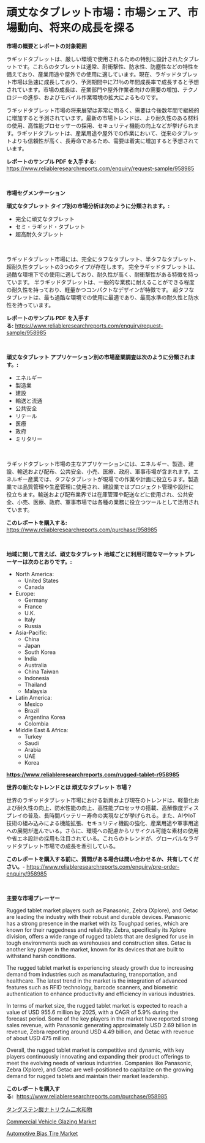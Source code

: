 <p><h1>頑丈なタブレット市場：市場シェア、市場動向、将来の成長を探る</h1></p><p><strong>市場の概要とレポートの対象範囲</strong></p>
<p><p>ラギッドタブレットは、厳しい環境で使用されるための特別に設計されたタブレットです。これらのタブレットは通常、耐衝撃性、防水性、防塵性などの特性を備えており、産業用途や屋外での使用に適しています。現在、ラギッドタブレット市場は急速に成長しており、予測期間中に7.1％の年間成長率で成長すると予想されています。市場の成長は、産業部門や屋外作業者向けの需要の増加、テクノロジーの進歩、およびモバイル作業環境の拡大によるものです。</p><p>ラギッドタブレット市場の将来展望は非常に明るく、需要は今後数年間で継続的に増加すると予測されています。最新の市場トレンドは、より耐久性のある材料の使用、高性能プロセッサーの採用、セキュリティ機能の向上などが挙げられます。ラギッドタブレットは、産業用途や屋外での作業において、従来のタブレットよりも信頼性が高く、長寿命であるため、需要は着実に増加すると予想されています。</p></p>
<p><strong>レポートのサンプル PDF を入手する:</strong> <a href="https://www.reliableresearchreports.com/enquiry/request-sample/958985">https://www.reliableresearchreports.com/enquiry/request-sample/958985</a></p>
<p>&nbsp;</p>
<p><strong>市場セグメンテーション</strong></p>
<p><strong>頑丈なタブレット タイプ別の市場分析は次のように分類されます。:</strong></p>
<p><ul><li>完全に頑丈なタブレット</li><li>セミ・ラギッド・タブレット</li><li>超高耐久タブレット</li></ul></p>
<p>&nbsp;</p>
<p><p>ラギッドタブレット市場には、完全にタフなタブレット、半タフなタブレット、超耐久性タブレットの3つのタイプが存在します。 完全ラギッドタブレットは、過酷な環境下での使用に適しており、耐久性が高く、耐衝撃性がある特徴を持っています。 半ラギッドタブレットは、一般的な業務に耐えることができる程度の耐久性を持っており、軽量かつコンパクトなデザインが特徴です。 超タフなタブレットは、最も過酷な環境での使用に最適であり、最高水準の耐久性と防水性を持っています。</p></p>
<p><strong>レポートのサンプル PDF を入手する:</strong>&nbsp;<a href="https://www.reliableresearchreports.com/enquiry/request-sample/958985">https://www.reliableresearchreports.com/enquiry/request-sample/958985</a></p>
<p>&nbsp;</p>
<p><strong> 頑丈なタブレット アプリケーション別の市場産業調査は次のように分類されます。:</strong></p>
<p><ul><li>エネルギー</li><li>製造業</li><li>建設</li><li>輸送と流通</li><li>公共安全</li><li>リテール</li><li>医療</li><li>政府</li><li>ミリタリー</li></ul></p>
<p>&nbsp;</p>
<p><p>ラギッドタブレット市場の主なアプリケーションには、エネルギー、製造、建設、輸送および配布、公共安全、小売、医療、政府、軍事市場が含まれます。エネルギー産業では、タフなタブレットが現場での作業や計画に役立ちます。製造業では品質管理や生産管理に使用され、建設業ではプロジェクト管理や設計に役立ちます。輸送および配布業界では在庫管理や配送などに使用され、公共安全、小売、医療、政府、軍事市場では各種の業務に役立つツールとして活用されています。</p></p>
<p><strong>このレポートを購入する:</strong>&nbsp; <a href="https://www.reliableresearchreports.com/purchase/958985">https://www.reliableresearchreports.com/purchase/958985</a></p>
<p>&nbsp;</p>
<p><strong>地域に関して言えば、頑丈なタブレット 地域ごとに利用可能なマーケットプレーヤーは次のとおりです。:</strong></p>
<p><ul>
    <li>
        North America:
        <ul>
            <li>United States</li>
            <li>Canada</li>
        </ul>
    </li>
    <li>
        Europe:
        <ul>
            <li>Germany</li>
            <li>France</li>
            <li>U.K.</li>
            <li>Italy</li>
            <li>Russia</li>
        </ul>
    </li>
    <li>
        Asia-Pacific:
        <ul>
            <li>China</li>
            <li>Japan</li>
            <li>South Korea</li>
            <li>India</li>
            <li>Australia</li>
            <li>China Taiwan</li>
            <li>Indonesia</li>
            <li>Thailand</li>
            <li>Malaysia</li>
        </ul>
    </li>
    <li>
        Latin America:
        <ul>
            <li>Mexico</li>
            <li>Brazil</li>
            <li>Argentina Korea</li>
            <li>Colombia</li>
        </ul>
    </li>
    <li>
        Middle East & Africa:
        <ul>
            <li>Turkey</li>
            <li>Saudi</li>
            <li>Arabia</li>
            <li>UAE</li>
            <li>Korea</li>
        </ul>
    </li>
    </ul></p>
<p><strong><a href="https://www.reliableresearchreports.com/rugged-tablet-r958985">https://www.reliableresearchreports.com/rugged-tablet-r958985</a></strong>&nbsp;</p>
<p><strong>世界の新たなトレンドとは 頑丈なタブレット 市場？</strong></p>
<p><p>世界のラギッドタブレット市場における新興および現在のトレンドは、軽量化および耐久性の向上、防水性能の向上、高性能プロセッサの搭載、高解像度ディスプレイの普及、長時間バッテリー寿命の実現などが挙げられる。また、AIやIoT技術の組み込みによる機能拡張、セキュリティ機能の強化、産業用途や軍事用途への展開が進んでいる。さらに、環境への配慮からリサイクル可能な素材の使用や省エネ設計の採用も注目されている。これらのトレンドが、グローバルなラギッドタブレット市場での成長を牽引している。</p></p>
<p><strong>このレポートを購入する前に、質問がある場合は問い合わせるか、共有してください。</strong>- <a href="https://www.reliableresearchreports.com/enquiry/pre-order-enquiry/958985">https://www.reliableresearchreports.com/enquiry/pre-order-enquiry/958985</a></p>
<p>&nbsp;</p>
<p><strong>主要な市場プレーヤー</strong></p>
<p><p>Rugged tablet market players such as Panasonic, Zebra (Xplore), and Getac are leading the industry with their robust and durable devices. Panasonic has a strong presence in the market with its Toughpad series, which are known for their ruggedness and reliability. Zebra, specifically its Xplore division, offers a wide range of rugged tablets that are designed for use in tough environments such as warehouses and construction sites. Getac is another key player in the market, known for its devices that are built to withstand harsh conditions.</p><p>The rugged tablet market is experiencing steady growth due to increasing demand from industries such as manufacturing, transportation, and healthcare. The latest trend in the market is the integration of advanced features such as RFID technology, barcode scanners, and biometric authentication to enhance productivity and efficiency in various industries.</p><p>In terms of market size, the rugged tablet market is expected to reach a value of USD 955.6 million by 2025, with a CAGR of 5.9% during the forecast period. Some of the key players in the market have reported strong sales revenue, with Panasonic generating approximately USD 2.69 billion in revenue, Zebra reporting around USD 4.49 billion, and Getac with revenue of about USD 475 million.</p><p>Overall, the rugged tablet market is competitive and dynamic, with key players continuously innovating and expanding their product offerings to meet the evolving needs of various industries. Companies like Panasonic, Zebra (Xplore), and Getac are well-positioned to capitalize on the growing demand for rugged tablets and maintain their market leadership.</p></p>
<p><strong>このレポートを購入する:</strong>&nbsp;&nbsp;<a href="https://www.reliableresearchreports.com/purchase/958985">https://www.reliableresearchreports.com/purchase/958985</a></p>
<p><p><a href="https://medium.com/@aidalakin1973/%E3%83%8A%E3%83%88%E3%83%AA%E3%82%A6%E3%83%A0%E3%82%BF%E3%83%B3%E3%82%B0%E3%82%B9%E3%83%86%E3%83%B3%E3%82%B8%E3%83%8F%E3%82%A4%E3%83%89%E3%83%AC%E3%83%BC%E3%83%88%E5%B8%82%E5%A0%B4%E3%81%AE%E3%83%88%E3%83%AC%E3%83%B3%E3%83%89%E3%81%A8%E5%B8%82%E5%A0%B4%E5%88%86%E6%9E%90%E3%81%AF-2024%E5%B9%B4%E3%81%8B%E3%82%892031%E5%B9%B4%E3%81%BE%E3%81%A7%E3%81%AE%E6%9C%9F%E9%96%93%E3%81%AB%E4%BA%88%E6%B8%AC%E3%81%95%E3%82%8C%E3%81%A6%E3%81%84%E3%81%BE%E3%81%99-f0f46adc5048">タングステン酸ナトリウム二水和物</a></p><p><a href="https://www.linkedin.com/pulse/commercial-vehicle-glazing-market-challenges-opportunities-8jzle?trackingId=kUKOVWvpc3%2BORrKelDrtRg%3D%3D">Commercial Vehicle Glazing Market</a></p><p><a href="https://www.linkedin.com/pulse/decoding-automotive-bias-tire-market-deep-dive-latest-trends-segmentation-krz2c?trackingId=n3zr%2Bwcmos3c46yo%2F3QA7Q%3D%3D">Automotive Bias Tire Market</a></p></p>